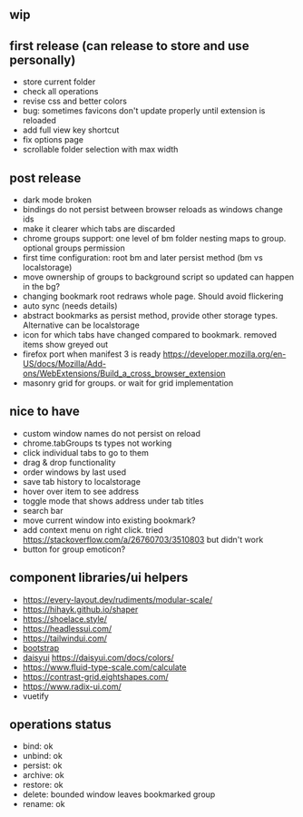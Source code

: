 ## wip

## first release (can release to store and use personally)
- store current folder
- check all operations
- revise css and better colors
- bug: sometimes favicons don't update properly until extension is reloaded
- add full view key shortcut
- fix options page
- scrollable folder selection with max width

## post release
- dark mode broken
- bindings do not persist between browser reloads as windows change ids
- make it clearer which tabs are discarded
- chrome groups support: one level of bm folder nesting maps to group. optional groups permission
- first time configuration: root bm and later persist method (bm vs localstorage)
- move ownership of groups to background script so updated can happen in the bg?
- changing bookmark root redraws whole page. Should avoid flickering
- auto sync (needs details)
- abstract bookmarks as persist method, provide other storage types. Alternative can be localstorage
- icon for which tabs have changed compared to bookmark. removed items show greyed out
- firefox port when manifest 3 is ready https://developer.mozilla.org/en-US/docs/Mozilla/Add-ons/WebExtensions/Build_a_cross_browser_extension
- masonry grid for groups. or wait for grid implementation

## nice to have
- custom window names do not persist on reload
- chrome.tabGroups ts types not working
- click individual tabs to go to them
- drag & drop functionality
- order windows by last used
- save tab history to localstorage
- hover over item to see address
- toggle mode that shows address under tab titles
- search bar
- move current window into existing bookmark?
- add context menu on right click. tried https://stackoverflow.com/a/26760703/3510803 but didn't work 
- button for group emoticon?
  
## component libraries/ui helpers
- https://every-layout.dev/rudiments/modular-scale/
- https://hihayk.github.io/shaper
- https://shoelace.style/
- https://headlessui.com/
- https://tailwindui.com/
- [bootstrap](https://getbootstrap.com/docs/5.3/examples/)
- [daisyui](https://daisyui.com/theme-generator/) https://daisyui.com/docs/colors/
- https://www.fluid-type-scale.com/calculate
- https://contrast-grid.eightshapes.com/
- https://www.radix-ui.com/
- vuetify


## operations status
- bind: ok
- unbind: ok
- persist: ok
- archive: ok
- restore: ok
- delete: bounded window leaves bookmarked group
- rename: ok